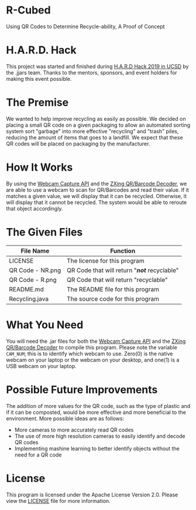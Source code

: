 # R-Cubed
Using QR Codes to Determine Recycle-ability, A Proof of Concept

# H.A.R.D. Hack
This project was started and finished during [H.A.R.D Hack 2019 in UCSD](http://hardhacksd.com) by the .jjars team. Thanks to the mentors, sponsors, and event holders for making this event possible.

# The Premise
We wanted to help improve recycling as easily as possible. We decided on placing a small QR code on a given packaging to allow an automated sorting system sort "garbage" into more effective "recycling" and "trash" piles, reducing the amount of items that goes to a landfill. We expect that these QR codes will be placed on packaging by the manufacturer.

# How It Works
By using the [Webcam Capture API](https://github.com/sarxos/webcam-capture) and the [ZXing QR/Barcode Decoder](https://github.com/zxing/zxing), we are able to use a webcam to scan for QR/Barcodes and read their value. If it matches a given value, we will display that it can be recycled. Otherwise, it will display that it cannot be recycled. The system would be able to reroute that object accordingly.

# The Given Files
| File Name | Function |
| --- | --- |
| LICENSE | The license for this program |
| QR Code - NR.png | QR Code that will return "***not*** recyclable" |
| QR Code - R.png | QR Code that will return "recyclable" |
| README.md | The README file for this program |
| Recycling.java | The source code for this program |

# What You Need
You will need the .jar files for both the [Webcam Capture API](https://github.com/sarxos/webcam-capture) and the [ZXing QR/Barcode Decoder](https://github.com/zxing/zxing) to compile this program. Please note the variable `CAM_NUM`; this is to identify which webcam to use. Zero(0) is the native webcam on your laptop or the webcam on your desktop, and one(1) is a USB webcam on your laptop.

# Possible Future Improvements
The addition of more values for the QR code, such as the type of plastic and if it can be composted, would be more effective and more beneficial to the environment. More possible ideas are as follows:
- More cameras to more accurately read QR codes
- The use of more high resolution cameras to easily identify and decode QR codes
- Implementing mashine learning to better identify objects without the need for a QR code

# License
This program is licensed under the Apache License Version 2.0. Please view the [LICENSE](/LICENSE) file for more information.

